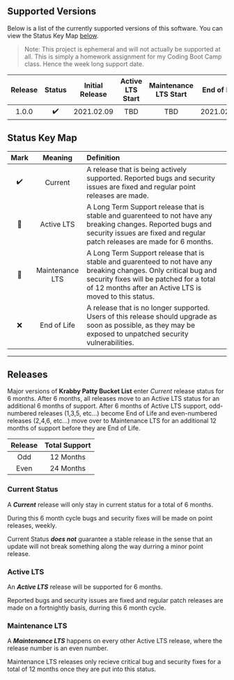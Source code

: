 ## Supported Versions

Below is a list of the currently supported versions of this software. You can view the Status Key Map [below](#status-key-map).

> Note: This project is ephemeral and will not actually be supported at all. This is simply a homework assignment for my Coding Boot Camp class. Hence the week long support date.

| Release | Status            | Initial Release | Active LTS Start | Maintenance LTS Start | End of Life |
| :-----: | :----------------: | :-------------: | :------------------: | :--------------------: | :-: |
| 1.0.0   | :heavy_check_mark: | 2021.02.09 | TBD | TBD | 2021.02.16 |

## Status Key Map

| Mark | Meaning | Definition |
| :--: | :-----: | :---- |
| :heavy_check_mark: | Current | A release that is being actively supported. Reported bugs and security issues are fixed and regular point releases are made. |
| :purple_heart: | Active LTS | A Long Term Support release that is stable and guarenteed to not have any breaking changes. Reported bugs and security issues are fixed and regular patch releases are made for 6 months. |
| :wrench: |  Maintenance LTS | A Long Term Support release that is stable and guarenteed to not have any breaking changes. Only critical bug and security fixes will be patched for a total of 12 months after an Active LTS is moved to this status. |
| :x: | End of Life | A release that is no longer supported. Users of this release should upgrade as soon as possible, as they may be exposed to unpatched security vulnerabilities. |

---
## Releases
Major versions of **Krabby Patty Bucket List** enter _Current_ release status for 6 months. After 6 months, all releases move to an Active LTS status for an additional 6 months of support. After 6 months of Active LTS support, odd-numbered releases (1,3,5, etc...) become End of Life and even-numbered releases (2,4,6, etc...) move over to Maintenance LTS for an additional 12 months of support before they are End of Life.

| Release | Total Support |
| :-----: | :-----: |
| Odd  | 12 Months |
| Even | 24 Months |


### Current Status

A **_Current_** release will only stay in current status for a total of 6 months.

During this 6 month cycle bugs and security fixes will be made on point releases, weekly.

Current Status **_does not_** guarantee a stable release in the sense that an update will not break something along the way durring a minor point release.

### Active LTS

An **_Active LTS_** release will be supported for 6 months.

Reported bugs and security issues are fixed and regular patch releases are made on a fortnightly basis, durring this 6 month cycle.

### Maintenance LTS

A **_Maintenance LTS_** happens on every other Active LTS release, where the release number is an even number.

Maintenance LTS releases only recieve critical bug and security fixes for a total of 12 months once they are put into this status.